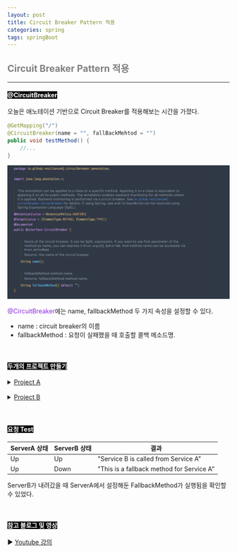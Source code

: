 ```yaml
---
layout: post
title: Circuit Breaker Pattern 적용
categories: spring
tags: springBoot
---
```


## <span style="color:gray">Circuit Breaker Pattern 적용</span>

---

#### <span style="background-color:black; color:white">@CircuitBreaker</span>

오늘은 애노테이션 기반으로 Circuit Breaker를 적용해보는 시간을 가졌다.

```java
@GetMapping("/")
@CircuitBreaker(name = "", fallBackMehtod = "")
public void testMethod() {
    //...
}
```

<img src = "/assets/img/spring/resilence4j/annotation.png">

<span style="color:#8A2BE2;">@CircuitBreaker</span>에는 name, fallbackMethod 두 가지 속성을 설정할 수 있다.

- name : circuit breaker의 이름
- fallbackMethod : 요청이 실패했을 때 호출할 콜백 메소드명.

<br>

#### <span style="background-color:black; color:white">두개의 프로젝트 만들기</span>

<details>
<summary><u>Project A</u></summary>
<div markdown="1">

<br>

```java
@RestController
@RequestMapping("/a")
public class ServiceAController {

    @Autowired
    private RestTemplate restTemplate;

    private static final String BASE_URL = "http://localhost:8081/";
    private static final String SERVICE_A = "serviceA";

    @GetMapping
    @CircuitBreaker(name = SERVICE_A, fallbackMethod = "serviceAFallback")
    public String serviceA() {
        String url = BASE_URL + "b";
        return restTemplate.getForObject(
                url,
                String.class
        );
    }

    public String serviceAFallback(Exception e) {
        return "This is a fallback method for Service A";
    }
}
```

```yml
resilience4j:
  circuitbreaker:
    instances:
      serviceA:
        registerHealthIndicator: true   
        eventConsumerBufferSize: 10
        failureRateThreshold: 50
        minimumNumberOfCalls: 5
        automaticTransitionFromOpenToHalfOpenEnabled: true
        waitDurationInOpenState: 5s
        permittedNumberOfCallsInHalfOpenState: 3
        slidingWindowSize: 10
        slidingWindowType: COUNT_BASED
```

▶︎ <a href="https://resilience4j.readme.io/docs/circuitbreaker" target="_blank">설정 정보에 대한 설명</a>


</div>
</details>

<br>

<details>
<summary><u>Project B</u></summary>
<div markdown="1">

<br>

```java
@RestController
@RequestMapping("/b")
public class ServiceBController {

    @GetMapping("")
    public String serviceB() {
        return "Service B is called from Service A";
    }

}
```
</div>
</details><br>

<br>

#### <span style="background-color:black; color:white">요청 Test</span>

|ServerA 상태|ServerB 상태|결과|
|------------|------------|----|
|Up|Up|"Service B is called from Service A"|
|Up|Down|"This is a fallback method for Service A"|

ServerB가 내려갔을 때 ServerA에서 설정해둔 FallbackMethod가 실행됨을 확인할 수 있었다.

<br>

#### <span style="background-color:black; color:white">참고 블로그 및 영상</span>

▶︎ <a href="https://www.youtube.com/watch?v=9AXAUlp3DBw&t=1257s" target="_blank">Youtube 강의</a>
